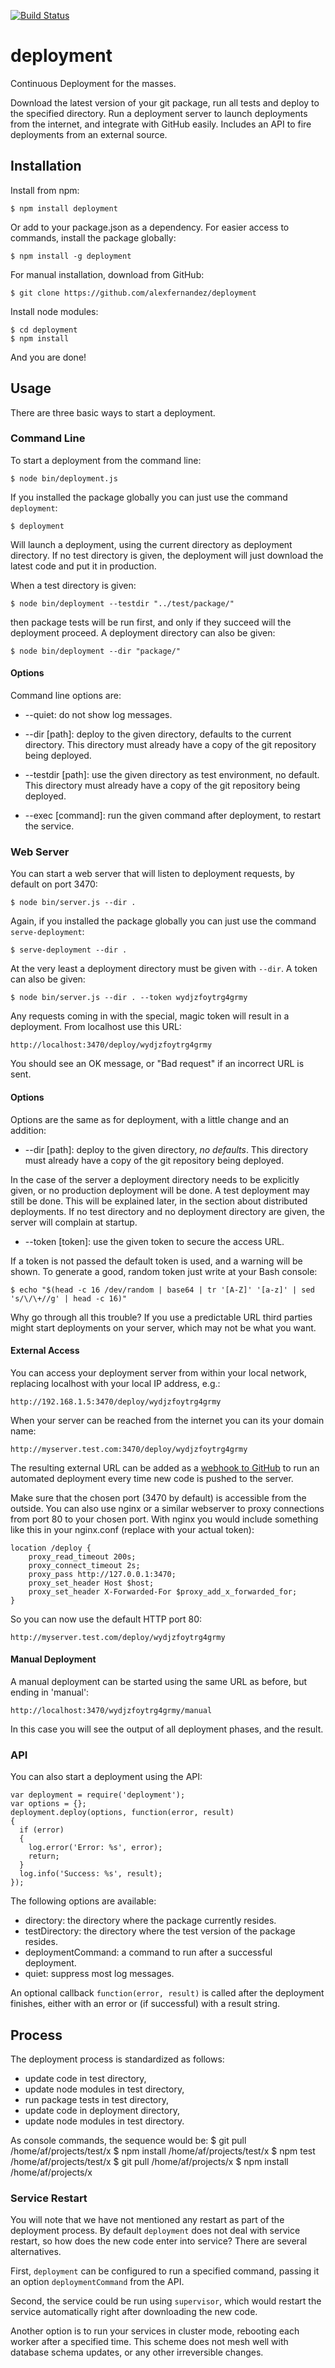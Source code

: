 
[![Build Status](https://secure.travis-ci.org/alexfernandez/deployment.png)](http://travis-ci.org/alexfernandez/deployment)

# deployment

Continuous Deployment for the masses.

Download the latest version of your git package, run all tests and deploy to the specified directory.
Run a deployment server to launch deployments from the internet, and integrate with GitHub easily.
Includes an API to fire deployments from an external source.

## Installation

Install from npm:

    $ npm install deployment

Or add to your package.json as a dependency. For easier access to commands,
install the package globally:

    $ npm install -g deployment

For manual installation, download from GitHub:

    $ git clone https://github.com/alexfernandez/deployment

Install node modules:

    $ cd deployment
    $ npm install

And you are done!

## Usage

There are three basic ways to start a deployment.

### Command Line

To start a deployment from the command line:

    $ node bin/deployment.js

If you installed the package globally you can just use the command `deployment`:

    $ deployment

Will launch a deployment, using the current directory as deployment directory.
If no test directory is given, the deployment will just download the latest code
and put it in production.

When a test directory is given:

    $ node bin/deployment --testdir "../test/package/"

then package tests will be run first, and only if they succeed will the deployment
proceed. A deployment directory can also be given:

    $ node bin/deployment --dir "package/"

#### Options

Command line options are:

* --quiet: do not show log messages.

* --dir [path]: deploy to the given directory, defaults to the current directory.
  This directory must already have a copy of the git repository being deployed.

* --testdir [path]: use the given directory as test environment, no default.
  This directory must already have a copy of the git repository being deployed.

* --exec [command]: run the given command after deployment, to restart the
  service.

### Web Server

You can start a web server that will listen to deployment requests,
by default on port 3470:

    $ node bin/server.js --dir .

Again, if you installed the package globally you can just use the command
`serve-deployment`:

    $ serve-deployment --dir .

At the very least a deployment directory must be given with `--dir`.
A token can also be given:

    $ node bin/server.js --dir . --token wydjzfoytrg4grmy

Any requests coming in with the special, magic token will result in a deployment.
From localhost use this URL:

    http://localhost:3470/deploy/wydjzfoytrg4grmy

You should see an OK message, or "Bad request" if an incorrect URL is sent.

#### Options

Options are the same as for deployment, with a little change and an addition:

* --dir [path]: deploy to the given directory, _no defaults_.
  This directory must already have a copy of the git repository being deployed.

In the case of the server a deployment directory needs to be explicitly given,
or no production deployment will be done. A test deployment may still be done.
This will be explained later, in the section about distributed deployments.
If no test directory and no deployment directory are given,
the server will complain at startup.

* --token [token]: use the given token to secure the access URL.

If a token is not passed the default token is used, and a warning will be shown.
To generate a good, random token just write at your Bash console:

    $ echo "$(head -c 16 /dev/random | base64 | tr '[A-Z]' '[a-z]' | sed 's/\/\+//g' | head -c 16)"

Why go through all this trouble? If you use a predictable URL third parties might
start deployments on your server, which may not be what you want.

#### External Access

You can access your deployment server from within your local network,
replacing localhost with your local IP address, e.g.:

    http://192.168.1.5:3470/deploy/wydjzfoytrg4grmy

When your server can be reached from the internet you can its your domain name:

    http://myserver.test.com:3470/deploy/wydjzfoytrg4grmy

The resulting external URL can be added as a
[webhook to GitHub](https://help.github.com/articles/post-receive-hooks)
to run an automated deployment every time new code is pushed to the server.

Make sure that the chosen port (3470 by default) is accessible from the outside.
You can also use nginx or a similar webserver to proxy connections from port 80
to your chosen port. With nginx you would include something like this
in your nginx.conf (replace with your actual token):

    location /deploy {
        proxy_read_timeout 200s;
        proxy_connect_timeout 2s;
        proxy_pass http://127.0.0.1:3470;
        proxy_set_header Host $host;
        proxy_set_header X-Forwarded-For $proxy_add_x_forwarded_for;
    }

So you can now use the default HTTP port 80:

    http://myserver.test.com/deploy/wydjzfoytrg4grmy

#### Manual Deployment

A manual deployment can be started using the same URL as before,
but ending in 'manual':

    http://localhost:3470/wydjzfoytrg4grmy/manual

In this case you will see the output of all deployment phases, and the result.

### API

You can also start a deployment using the API:

    var deployment = require('deployment');
    var options = {};
    deployment.deploy(options, function(error, result)
    {
      if (error)
      {
        log.error('Error: %s', error);
        return;
      }
      log.info('Success: %s', result);
    });

The following options are available:

* directory: the directory where the package currently resides.
* testDirectory: the directory where the test version of the package resides.
* deploymentCommand: a command to run after a successful deployment.
* quiet: suppress most log messages.

An optional callback `function(error, result)` is called after the deployment
finishes, either with an error or (if successful) with a result string.

## Process

The deployment process is standardized as follows:
* update code in test directory,
* update node modules in test directory,
* run package tests in test directory,
* update code in deployment directory,
* update node modules in test directory.

As console commands, the sequence would be:
    $ git pull /home/af/projects/test/x
    $ npm install /home/af/projects/test/x
    $ npm test /home/af/projects/test/x
    $ git pull /home/af/projects/x
    $ npm install /home/af/projects/x

### Service Restart

You will note that we have not mentioned any restart as part of the deployment process.
By default `deployment` does not deal with service restart, so how does the new code enter into service?
There are several alternatives.

First, `deployment` can be configured to run a specified command, passing it an option `deploymentCommand` from the API.

Second, the service could be run using `supervisor`, which would restart the service automatically
right after downloading the new code.

Another option is to run your services in cluster mode, rebooting each worker after a specified time.
This scheme does not mesh well with database schema updates, or any other irreversible changes.

